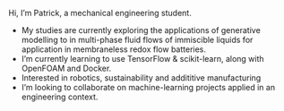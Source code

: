 Hi, I’m Patrick, a mechanical engineering student.
- My studies are currently exploring the applications of generative modelling to in multi-phase fluid flows of immiscible liquids for application in membraneless redox flow batteries.
- I’m currently learning to use TensorFlow & scikit-learn, along with OpenFOAM and Docker.
- Interested in robotics, sustainability and addititive manufacturing
- I’m looking to collaborate on machine-learning projects applied in an engineering context.

<!---
paddyknight7/paddyknight7 is a ✨ special ✨ repository because its `README.md` (this file) appears on your GitHub profile.
You can click the Preview link to take a look at your changes.
--->

